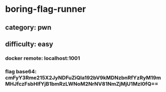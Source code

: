 # boring-flag-runner

## category: pwn

## difficulty: easy

### docker remote: localhost:1001

### flag base64: cmFyY3Rme215X2JyNDFuZiQla192bV9kMDNzbnRfYzRyM19mMHJfczFsbHlfYjB1bmRzLWNoM2NrNV81NmZjMjU1MzI0fQ==
